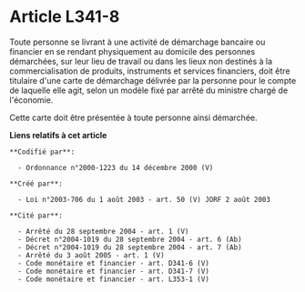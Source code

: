 # Article L341-8

Toute personne se livrant à une activité de démarchage bancaire ou financier en se rendant physiquement au domicile des
personnes démarchées, sur leur lieu de travail ou dans les lieux non destinés à la commercialisation de produits, instruments
et services financiers, doit être titulaire d'une carte de démarchage délivrée par la personne pour le compte de laquelle
elle agit, selon un modèle fixé par arrêté du ministre chargé de l'économie.

Cette carte doit être présentée à toute personne ainsi démarchée.

**Liens relatifs à cet article**

	**Codifié par**:

	  - Ordonnance n°2000-1223 du 14 décembre 2000 (V)

	**Créé par**:

	  - Loi n°2003-706 du 1 août 2003 - art. 50 (V) JORF 2 août 2003

	**Cité par**:

	  - Arrêté du 28 septembre 2004 - art. 1 (V)
	  - Décret n°2004-1019 du 28 septembre 2004 - art. 6 (Ab)
	  - Décret n°2004-1019 du 28 septembre 2004 - art. 7 (Ab)
	  - Arrêté du 3 août 2005 - art. 1 (V)
	  - Code monétaire et financier - art. D341-6 (V)
	  - Code monétaire et financier - art. D341-7 (V)
	  - Code monétaire et financier - art. L353-1 (V)
